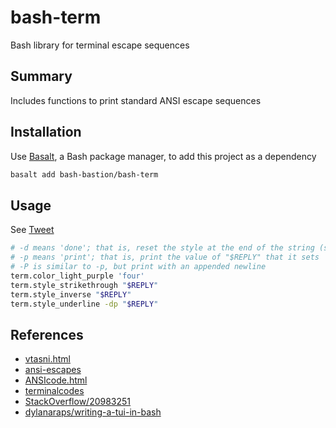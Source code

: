 # bash-term

Bash library for terminal escape sequences

## Summary

Includes functions to print standard ANSI escape sequences

## Installation

Use [Basalt](https://github.com/bash-bastion/basalt), a Bash package manager, to add this project as a dependency

```sh
basalt add bash-bastion/bash-term
```

## Usage

See [Tweet](https://twitter.com/hyperupcall/status/1553612233388670976)

```sh
# -d means 'done'; that is, reset the style at the end of the string (same as `term.style_reset`)
# -p means 'print'; that is, print the value of "$REPLY" that it sets
# -P is similar to -p, but print with an appended newline
term.color_light_purple 'four'
term.style_strikethrough "$REPLY"
term.style_inverse "$REPLY"
term.style_underline -dp "$REPLY"
```

## References

- [vtasni.html](https://www2.ccs.neu.edu/research/gpc/VonaUtils/vona/terminal/vtansi.htm)
- [ansi-escapes](https://github.com/sindresorhus/ansi-escapes/blob/main/index.js)
- [ANSIcode.html](https://www.real-world-systems.com/docs/ANSIcode.html)
- [terminalcodes](https://wiki.bash-hackers.org/scripting/terminalcodes)
- [StackOverflow/20983251](https://stackoverflow.com/a/20983251)
- [dylanaraps/writing-a-tui-in-bash](https://github.com/dylanaraps/writing-a-tui-in-bash)
